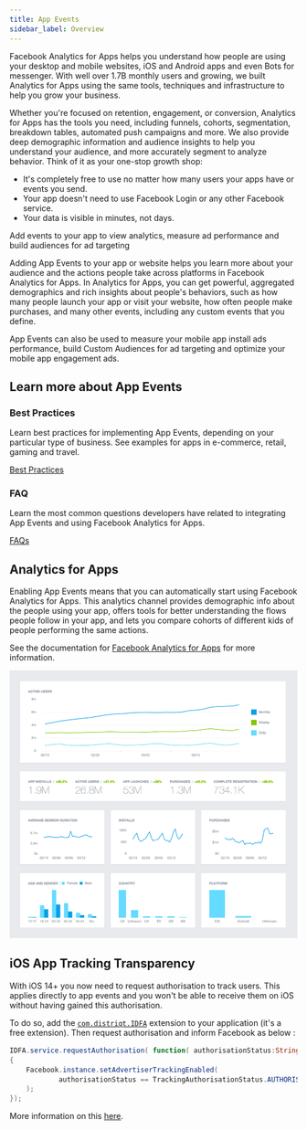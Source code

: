 ```yaml
---
title: App Events 
sidebar_label: Overview 
---
```


Facebook Analytics for Apps helps you understand how people are using your desktop 
and mobile websites, iOS and Android apps and even Bots for messenger. With well 
over 1.7B monthly users and growing, we built Analytics for Apps using the same 
tools, techniques and infrastructure to help you grow your business.

Whether you're focused on retention, engagement, or conversion, Analytics for Apps 
has the tools you need, including funnels, cohorts, segmentation, breakdown tables, 
automated push campaigns and more. We also provide deep demographic information and 
audience insights to help you understand your audience, and more accurately segment 
to analyze behavior. Think of it as your one-stop growth shop:

- It's completely free to use no matter how many users your apps have or events you send.
- Your app doesn't need to use Facebook Login or any other Facebook service.
- Your data is visible in minutes, not days.


Add events to your app to view analytics, measure ad performance and build audiences for ad targeting

Adding App Events to your app or website helps you learn more about your audience 
and the actions people take across platforms in Facebook Analytics for Apps. 
In Analytics for Apps, you can get powerful, aggregated demographics and rich 
insights about people's behaviors, such as how many people launch your app or 
visit your website, how often people make purchases, and many other events, 
including any custom events that you define.

App Events can also be used to measure your mobile app install ads performance, 
build Custom Audiences for ad targeting and optimize your mobile app engagement ads.


## Learn more about App Events

### Best Practices

Learn best practices for implementing App Events, depending on your particular type of business. See examples for apps in e-commerce, retail, gaming and travel.

[Best Practices](https://developers.facebook.com/docs/platforminsights/appevents/guide)


### FAQ

Learn the most common questions developers have related to integrating App Events and using Facebook Analytics for Apps.

[FAQs](https://developers.facebook.com/docs/app-events/faq)



## Analytics for Apps

Enabling App Events means that you can automatically start using Facebook Analytics for Apps. 
This analytics channel provides demographic info about the people using your app, offers tools 
for better understanding the flows people follow in your app, and lets you compare cohorts 
of different kids of people performing the same actions.

See the documentation for [Facebook Analytics for Apps](https://developers.facebook.com/docs/analytics) for more information.

![](images/appevents-dashboard.png)



## iOS App Tracking Transparency

With iOS 14+ you now need to request authorisation to track users. This applies directly to app events and you won't be able to receive them on iOS without having gained this authorisation. 

To do so, add the [`com.distriqt.IDFA`](https://airnativeextensions.com/extension/com.distriqt.IDFA) extension to your application (it's a free extension). Then request authorisation and inform Facebook as below :


```actionscript
IDFA.service.requestAuthorisation( function( authorisationStatus:String ):void 
{
	Facebook.instance.setAdvertiserTrackingEnabled(
			authorisationStatus == TrackingAuthorisationStatus.AUTHORISED
	);
});
```

More information on this [here](https://docs.airnativeextensions.com/docs/idfa/get-advertising-identifier#requesting-authorisation).
